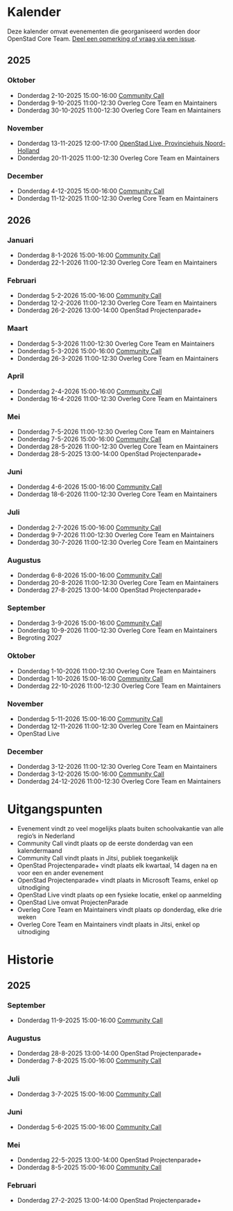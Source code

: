 # Kalender

Deze kalender omvat evenementen die georganiseerd worden door OpenStad Core Team. [Deel een opmerking of vraag via een issue](https://github.com/openstad/openstad-headless/blob/main/CONTRIBUTING.md).

## 2025
### Oktober
- Donderdag 2-10-2025 15:00-16:00 [Community Call](https://meet.jit.si/OpenStadCommunityCall)
- Donderdag 9-10-2025 11:00-12:30 Overleg Core Team en Maintainers
- Donderdag 30-10-2025 11:00-12:30 Overleg Core Team en Maintainers
### November
- Donderdag 13-11-2025 12:00-17:00 [OpenStad Live, Provinciehuis Noord-Holland](https://openstad.org/openstad-live-2025)
- Donderdag 20-11-2025 11:00-12:30 Overleg Core Team en Maintainers
### December
- Donderdag 4-12-2025 15:00-16:00 [Community Call](https://meet.jit.si/OpenStadCommunityCall)
- Donderdag 11-12-2025 11:00-12:30 Overleg Core Team en Maintainers

## 2026
### Januari
- Donderdag 8-1-2026 15:00-16:00 [Community Call](https://meet.jit.si/OpenStadCommunityCall)
- Donderdag 22-1-2026 11:00-12:30 Overleg Core Team en Maintainers
### Februari
- Donderdag 5-2-2026 15:00-16:00 [Community Call](https://meet.jit.si/OpenStadCommunityCall)
- Donderdag 12-2-2026 11:00-12:30 Overleg Core Team en Maintainers
- Donderdag 26-2-2026 13:00-14:00 OpenStad Projectenparade+
### Maart
- Donderdag 5-3-2026 11:00-12:30 Overleg Core Team en Maintainers
- Donderdag 5-3-2026 15:00-16:00 [Community Call](https://meet.jit.si/OpenStadCommunityCall)
- Donderdag 26-3-2026 11:00-12:30 Overleg Core Team en Maintainers
### April
- Donderdag 2-4-2026 15:00-16:00 [Community Call](https://meet.jit.si/OpenStadCommunityCall)
- Donderdag 16-4-2026 11:00-12:30 Overleg Core Team en Maintainers
### Mei
- Donderdag 7-5-2026 11:00-12:30 Overleg Core Team en Maintainers
- Donderdag 7-5-2026 15:00-16:00 [Community Call](https://meet.jit.si/OpenStadCommunityCall)
- Donderdag 28-5-2026 11:00-12:30 Overleg Core Team en Maintainers
- Donderdag 28-5-2025 13:00-14:00 OpenStad Projectenparade+
### Juni
- Donderdag 4-6-2026 15:00-16:00 [Community Call](https://meet.jit.si/OpenStadCommunityCall)
- Donderdag 18-6-2026 11:00-12:30 Overleg Core Team en Maintainers
### Juli
- Donderdag 2-7-2026 15:00-16:00 [Community Call](https://meet.jit.si/OpenStadCommunityCall)
- Donderdag 9-7-2026 11:00-12:30 Overleg Core Team en Maintainers
- Donderdag 30-7-2026 11:00-12:30 Overleg Core Team en Maintainers
### Augustus
- Donderdag 6-8-2026 15:00-16:00 [Community Call](https://meet.jit.si/OpenStadCommunityCall)
- Donderdag 20-8-2026 11:00-12:30 Overleg Core Team en Maintainers
- Donderdag 27-8-2025 13:00-14:00 OpenStad Projectenparade+
### September
- Donderdag 3-9-2026 15:00-16:00 [Community Call](https://meet.jit.si/OpenStadCommunityCall)
- Donderdag 10-9-2026 11:00-12:30 Overleg Core Team en Maintainers
- Begroting 2027
### Oktober
- Donderdag 1-10-2026 11:00-12:30 Overleg Core Team en Maintainers
- Donderdag 1-10-2026 15:00-16:00 [Community Call](https://meet.jit.si/OpenStadCommunityCall)
- Donderdag 22-10-2026 11:00-12:30 Overleg Core Team en Maintainers
### November
- Donderdag 5-11-2026 15:00-16:00 [Community Call](https://meet.jit.si/OpenStadCommunityCall)
- Donderdag 12-11-2026 11:00-12:30 Overleg Core Team en Maintainers
- OpenStad Live
### December
- Donderdag 3-12-2026 11:00-12:30 Overleg Core Team en Maintainers
- Donderdag 3-12-2026 15:00-16:00 [Community Call](https://meet.jit.si/OpenStadCommunityCall)
- Donderdag 24-12-2026 11:00-12:30 Overleg Core Team en Maintainers

# Uitgangspunten
- Evenement vindt zo veel mogelijks plaats buiten schoolvakantie van alle regio’s in Nederland
- Community Call vindt plaats op de eerste donderdag van een kalendermaand
- Community Call vindt plaats in Jitsi, publiek toegankelijk
- OpenStad Projectenparade+ vindt plaats elk kwartaal, 14 dagen na en voor een en ander evenement
- OpenStad Projectenparade+ vindt plaats in Microsoft Teams, enkel op uitnodiging
- OpenStad Live vindt plaats op een fysieke locatie, enkel op aanmelding
- OpenStad Live omvat ProjectenParade
- Overleg Core Team en Maintainers vindt plaats op donderdag, elke drie weken
- Overleg Core Team en Maintainers vindt plaats in Jitsi, enkel op uitnodiging

# Historie
## 2025
### September
- Donderdag 11-9-2025 15:00-16:00 [Community Call](https://meet.jit.si/OpenStadCommunityCall)
### Augustus
- Donderdag 28-8-2025 13:00-14:00 OpenStad Projectenparade+
- Donderdag 7-8-2025 15:00-16:00 [Community Call](https://meet.jit.si/OpenStadCommunityCall)
### Juli
- Donderdag 3-7-2025 15:00-16:00 [Community Call](https://meet.jit.si/OpenStadCommunityCall)
### Juni
- Donderdag 5-6-2025 15:00-16:00 [Community Call](https://meet.jit.si/OpenStadCommunityCall)
### Mei
- Donderdag 22-5-2025 13:00-14:00 OpenStad Projectenparade+
- Donderdag 8-5-2025 15:00-16:00 [Community Call](https://docs.google.com/presentation/d/1DTN4swSjA325YtEIChA0oHKwMADVgjsDdy4dD5n_eF8/edit?usp=sharing)
### Februari
- Donderdag 27-2-2025 13:00-14:00 OpenStad Projectenparade+
